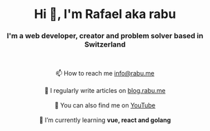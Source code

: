 <h1 align="center">Hi 👋, I'm Rafael aka rabu</h1>
<h3 align="center">I'm a web developer, creator and problem solver based in Switzerland</h3>
<br />
<!--
<p align="center">
   <img align="center" src="https://github-readme-stats.vercel.app/api?username=rabume&show_icons=true&locale=en&theme=transparent" alt="rabume" />
<p/>
-->

<p align="center">
📫 How to reach me <a href="mailto:info@rabu.me">info@rabu.me<a/>
<br /><br />
📝 I regularly write articles on <a href="https://blog.rabu.me">blog.rabu.me<a/>
<br /><br />
🎥 You can also find me on <a href="https://www.youtube.com/@rabume/">YouTube<a/> 
<br /><br />
🌱 I’m currently learning <b> vue, react and golang</b> 

